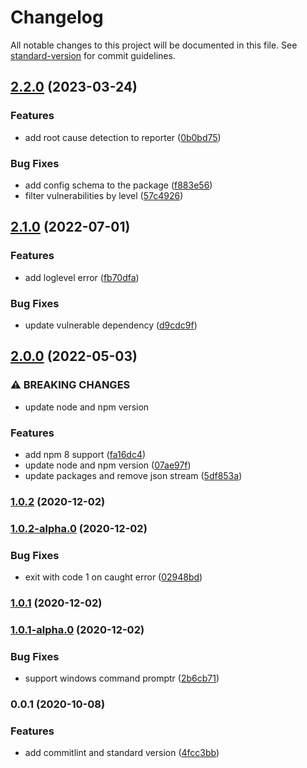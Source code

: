 # Changelog

All notable changes to this project will be documented in this file. See [standard-version](https://github.com/conventional-changelog/standard-version) for commit guidelines.

## [2.2.0](https://github.com/team-supercharge/audit-ci-wrapper/compare/v2.1.0...v2.2.0) (2023-03-24)


### Features

* add root cause detection to reporter ([0b0bd75](https://github.com/team-supercharge/audit-ci-wrapper/commit/0b0bd75b86d6c2b0af7a41ccc0c217515563591f))


### Bug Fixes

* add config schema to the package ([f883e56](https://github.com/team-supercharge/audit-ci-wrapper/commit/f883e566a95390a21e7bcc92bfd6cc38eafd8941))
* filter vulnerabilities by level ([57c4926](https://github.com/team-supercharge/audit-ci-wrapper/commit/57c4926fca011613195161879beb672c9c5a94df))

## [2.1.0](https://github.com/team-supercharge/audit-ci-wrapper/compare/v2.0.0...v2.1.0) (2022-07-01)


### Features

* add loglevel error ([fb70dfa](https://github.com/team-supercharge/audit-ci-wrapper/commit/fb70dfaa054e00e487cf3e343d20bbc98ea5f67b))


### Bug Fixes

* update vulnerable dependency ([d9cdc9f](https://github.com/team-supercharge/audit-ci-wrapper/commit/d9cdc9f6c7f0f2dd1a0d4278962995cf2831a3a3))

## [2.0.0](https://github.com/team-supercharge/audit-ci-wrapper/compare/v1.0.2...v2.0.0) (2022-05-03)


### ⚠ BREAKING CHANGES

* update node and npm version

### Features

* add npm 8 support ([fa16dc4](https://github.com/team-supercharge/audit-ci-wrapper/commit/fa16dc429e6ba6cb954136111f741c84b21227f1))
* update node and npm version ([07ae97f](https://github.com/team-supercharge/audit-ci-wrapper/commit/07ae97f83bf52e5a628a1c4fbccb41b56bf7a1a3))
* update packages and remove json stream ([5df853a](https://github.com/team-supercharge/audit-ci-wrapper/commit/5df853ad85ca74a232cffcace3017132f52d6d2c))

### [1.0.2](https://github.com/team-supercharge/audit-ci-wrapper/compare/v1.0.2-alpha.0...v1.0.2) (2020-12-02)

### [1.0.2-alpha.0](https://github.com/team-supercharge/audit-ci-wrapper/compare/v1.0.1...v1.0.2-alpha.0) (2020-12-02)


### Bug Fixes

* exit with code 1 on caught error ([02948bd](https://github.com/team-supercharge/audit-ci-wrapper/commit/02948bd4cbd809bbde9059264dabb0aa93be42dd))

### [1.0.1](https://github.com/team-supercharge/audit-ci-wrapper/compare/v1.0.1-alpha.0...v1.0.1) (2020-12-02)

### [1.0.1-alpha.0](https://github.com/team-supercharge/audit-ci-wrapper/compare/v0.0.1...v1.0.1-alpha.0) (2020-12-02)


### Bug Fixes

* support windows command promptr ([2b6cb71](https://github.com/team-supercharge/audit-ci-wrapper/commit/2b6cb71c184c1ac09d8c2d78a88072f447b26159))

### 0.0.1 (2020-10-08)


### Features

* add commitlint and standard version ([4fcc3bb](https://github.com/team-supercharge/audit-ci-wrapper/commit/4fcc3bb2a05207b2df45be20a4c7cf6f16c41649))
